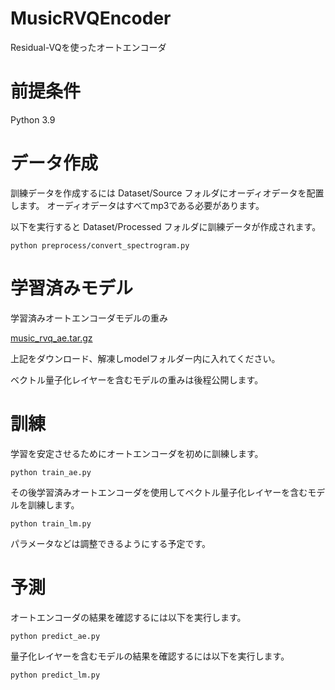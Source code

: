 # MusicRVQEncoder
Residual-VQを使ったオートエンコーダ

# 前提条件
Python 3.9

# データ作成
訓練データを作成するには Dataset/Source フォルダにオーディオデータを配置します。
オーディオデータはすべてmp3である必要があります。

以下を実行すると Dataset/Processed フォルダに訓練データが作成されます。
```
python preprocess/convert_spectrogram.py
```

# 学習済みモデル
学習済みオートエンコーダモデルの重み

[music_rvq_ae.tar.gz](https://huggingface.co/anime-song/MusicRVQEncoder/resolve/main/music_rvq_ae.tar.gz)

上記をダウンロード、解凍しmodelフォルダー内に入れてください。

ベクトル量子化レイヤーを含むモデルの重みは後程公開します。

# 訓練
学習を安定させるためにオートエンコーダを初めに訓練します。
```
python train_ae.py
```

その後学習済みオートエンコーダを使用してベクトル量子化レイヤーを含むモデルを訓練します。
```
python train_lm.py
```

パラメータなどは調整できるようにする予定です。


# 予測
オートエンコーダの結果を確認するには以下を実行します。
```
python predict_ae.py
```

量子化レイヤーを含むモデルの結果を確認するには以下を実行します。
```
python predict_lm.py
```
